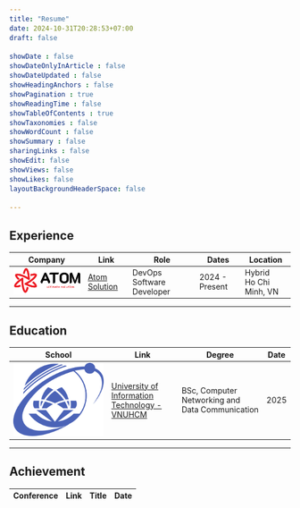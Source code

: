 ```yaml
---
title: "Resume"
date: 2024-10-31T20:28:53+07:00
draft: false

showDate : false
showDateOnlyInArticle : false
showDateUpdated : false
showHeadingAnchors : false
showPagination : true
showReadingTime : false
showTableOfContents : true
showTaxonomies : false 
showWordCount : false
showSummary : false
sharingLinks : false
showEdit: false
showViews: false
showLikes: false
layoutBackgroundHeaderSpace: false

---
```

## Experience

<table>
  <thead>
    <tr>
      <th>Company</th>
      <th>Link</th>
      <th>Role</th>
      <th>Dates</th>
      <th>Location</th>
    </tr>
  </thead>
  <tbody>
    <!-- ATOM SOLUTION -->
    <tr>
      <td rowspan="2"><img class="customEntitityLogo" src="atom.svg" /></td>
      <td rowspan="2"><a href="https://atomsolution.vn/" target="_blank">Atom Solution</a></td>
      <td>DevOps Software Developer</td>
      <td>2024 - Present</td>
      <td>Hybrid <br> Ho Chi Minh, VN</td>
    </tr>

  </tbody>
  
</table>

---

## Education

<table>
    <thead>
        <tr>
            <th>School</th>
            <th>Link</th>
            <th>Degree</th>
            <th>Date</th>
        </tr>
    </thead>
    <tbody>
        <tr>
            <td rowspan=4><img class="customEntitityLogo" src="uit.png"/></td>
            <td rowspan=4><a href="https://uit.edu.vn/" target="_blank">University of Information Technology - VNUHCM</a></td>
        </tr>
        <tr>
            <td>BSc, Computer Networking and Data Communication</td>
            <td>2025</td>
        </tr>
    </tbody>
</table>

---

## Achievement

<table>
  <thead>
    <tr>
      <th>Conference</th>
      <th>Link</th>
      <th>Title</th>
      <th>Date</th>
    </tr>
  </thead>
  <tbody>
    <!-- ICOIN Entry -->

  </tbody>
</table>
